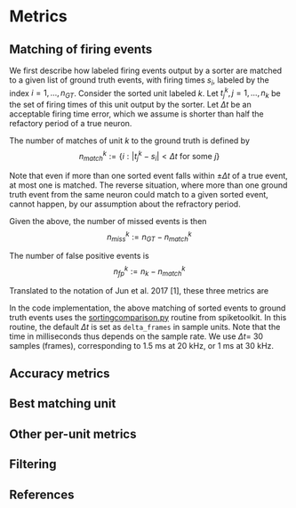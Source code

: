 # Metrics

## Matching of firing events

We first describe how labeled firing events output by a sorter are matched
to a given list of ground truth events, with firing times $s_i$, labeled by the
index $i = 1, \dots, n_{GT}$. Consider the sorted unit labeled $k$.
Let $t_j^k, j=1,\dots,n_k$ be the set of firing times of this unit output by
the sorter. Let $\Delta t$ be an acceptable firing time error, which we assume
is shorter than half the refactory period of a true neuron.

The number of matches of unit $k$ to the ground truth is defined by
$$
n^k_{match} := \left\{ i: \vert t^k_j - s_i \vert \lt \Delta t \textrm{ for some }  j \right\}
$$

Note that even if more than one sorted event falls within $\pm \Delta t$ of a true event, at most one
is matched. The reverse situation, where more than one ground truth event from the same neuron
could match to a given sorted event, cannot happen, by our assumption about the refractory period.

Given the above, the number of missed events is then
$$
n^k_{miss}:= n_{GT} - n^k_{match}
$$

The number of false positive events is
$$
n^k_{fp}:= n_{k} - n^k_{match}
$$

Translated to the notation of Jun et al. 2017 \[1\], these three metrics are
$$
$$

In the code implementation, the above matching of sorted events to ground truth events uses the
[sortingcomparison.py](https://github.com/SpikeInterface/spiketoolkit/blob/master/spiketoolkit/comparison/sortingcomparison.py)
 routine from spiketoolkit. In this routine, the default
$\Delta t$ is set as `delta_frames` in sample units. Note that the time in milliseconds
thus depends on the sample rate. We use $\Delta t =$ 30 samples (frames), corresponding
to 1.5 ms at 20 kHz, or 1 ms at 30 kHz.

## Accuracy metrics

## Best matching unit

## Other per-unit metrics

## Filtering

## References



